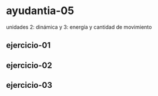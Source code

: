 # ayudantia-05

unidades 2: dinámica y 3: energía y cantidad de movimiento

## ejercicio-01

## ejercicio-02

## ejercicio-03
